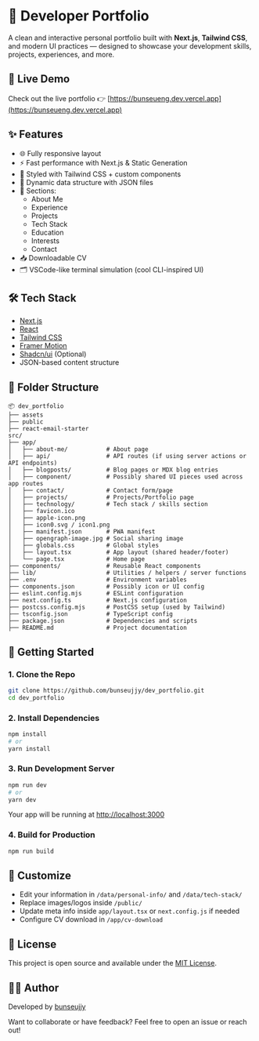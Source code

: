 # 💼 Developer Portfolio

A clean and interactive personal portfolio built with **Next.js**, **Tailwind CSS**, and modern UI practices — designed to showcase your development skills, projects, experiences, and more.

## 🔗 Live Demo

Check out the live portfolio 👉 [https://bunseueng.dev.vercel.app](https://bunseueng.dev.vercel.app)

## ✨ Features

- 🌐 Fully responsive layout
- ⚡ Fast performance with Next.js & Static Generation
- 🎨 Styled with Tailwind CSS + custom components
- 🧠 Dynamic data structure with JSON files
- 💼 Sections:
  - About Me
  - Experience
  - Projects
  - Tech Stack
  - Education
  - Interests
  - Contact
- 📥 Downloadable CV
- 🗂 VSCode-like terminal simulation (cool CLI-inspired UI)

## 🛠 Tech Stack

- [Next.js](https://nextjs.org/)
- [React](https://reactjs.org/)
- [Tailwind CSS](https://tailwindcss.com/)
- [Framer Motion](https://www.framer.com/motion/)
- [Shadcn/ui](https://ui.shadcn.com/) (Optional)
- JSON-based content structure

## 📁 Folder Structure

```
📦 dev_portfolio
├── assets
├── public
├── react-email-starter
src/
├── app/
│   ├── about-me/           # About page
│   ├── api/                # API routes (if using server actions or API endpoints)
│   ├── blogposts/          # Blog pages or MDX blog entries
│   ├── component/          # Possibly shared UI pieces used across app routes
│   ├── contact/            # Contact form/page
│   ├── projects/           # Projects/Portfolio page
│   ├── technology/         # Tech stack / skills section
│   ├── favicon.ico
│   ├── apple-icon.png
│   ├── icon0.svg / icon1.png
│   ├── manifest.json       # PWA manifest
│   ├── opengraph-image.jpg # Social sharing image
│   ├── globals.css         # Global styles
│   ├── layout.tsx          # App layout (shared header/footer)
│   └── page.tsx            # Home page
├── components/             # Reusable React components
├── lib/                    # Utilities / helpers / server functions
├── .env                    # Environment variables
├── components.json         # Possibly icon or UI config
├── eslint.config.mjs       # ESLint configuration
├── next.config.ts          # Next.js configuration
├── postcss.config.mjs      # PostCSS setup (used by Tailwind)
├── tsconfig.json           # TypeScript config
├── package.json            # Dependencies and scripts
├── README.md               # Project documentation
```

## 🚀 Getting Started

### 1. Clone the Repo

```bash
git clone https://github.com/bunseujjy/dev_portfolio.git
cd dev_portfolio
```

### 2. Install Dependencies

```bash
npm install
# or
yarn install
```

### 3. Run Development Server

```bash
npm run dev
# or
yarn dev
```

Your app will be running at [http://localhost:3000](http://localhost:3000)

### 4. Build for Production

```bash
npm run build
```

## 🧠 Customize

- Edit your information in `/data/personal-info/` and `/data/tech-stack/`
- Replace images/logos inside `/public/`
- Update meta info inside `app/layout.tsx` or `next.config.js` if needed
- Configure CV download in `/app/cv-download`

## 📝 License

This project is open source and available under the [MIT License](LICENSE).

## 🙋‍♂️ Author

Developed by [bunseujjy](https://github.com/bunseujjy)

Want to collaborate or have feedback? Feel free to open an issue or reach out!
